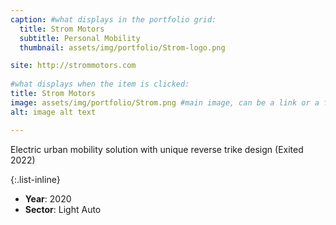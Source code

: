 ```yaml
---
caption: #what displays in the portfolio grid:
  title: Strom Motors
  subtitle: Personal Mobility
  thumbnail: assets/img/portfolio/Strom-logo.png

site: http://strommotors.com
  
#what displays when the item is clicked:
title: Strom Motors
image: assets/img/portfolio/Strom.png #main image, can be a link or a file in assets/img/portfolio
alt: image alt text

---
```

Electric urban mobility solution with unique reverse trike design (Exited 2022)

{:.list-inline} 
- **Year**: 2020
- **Sector**: Light Auto

